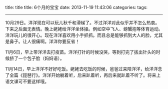 


title: title
title: 6个月的宝宝
date: 2013-11-19 11:43:06
categories:
tags: 

---


10月29日。洋洋现在可以玩儿秋千和滑梯了。不过洋洋对此似乎并不怎么热衷。下来之后面无表情。晚上姥姥给洋洋坐体操。例如空中飞人、螃蟹抱等体育运动。洋洋玩儿的很开心。现在洋洋喜欢用小手抓抓。而且总是能够抓到大人的脸，尤其是鼻子。让人很痛啊。洋洋你要反省！

11月6日，早上带洋洋去打疫苗。洋洋打针的时候没哭，等到打完了拔出针头的时候挤了一个包子脸（妈妈语）。

11月14日，早上洋洋不好好吃饭。姥姥去吃饭的时候，爸爸过来陪洋洋，给洋洋念了全篇《琵琶行》。洋洋开始躺着听，后来趴着听，再后来就趴着不听了。将来上语文课可不要这样哦。